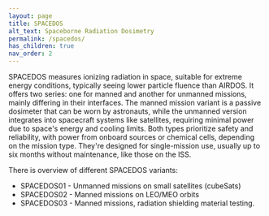 ```yaml
---
layout: page
title: SPACEDOS
alt_text: Spaceborne Radiation Dosimetry
permalink: /spacedos/
has_children: true
nav_order: 2
---
```


SPACEDOS measures ionizing radiation in space, suitable for extreme energy conditions, typically seeing lower particle fluence than AIRDOS. It offers two series: one for manned and another for unmanned missions, mainly differing in their interfaces. The manned mission variant is a passive dosimeter that can be worn by astronauts, while the unmanned version integrates into spacecraft systems like satellites, requiring minimal power due to space's energy and cooling limits. Both types prioritize safety and reliability, with power from onboard sources or chemical cells, depending on the mission type. They're designed for single-mission use, usually up to six months without maintenance, like those on the ISS.

There is overview of different SPACEDOS variants: 

  * SPACEDOS01 - Unmanned missions on small satellites (cubeSats)
  * SPACEDOS02 - Manned missions on LEO/MEO orbits 
  * SPACEDOS03 - Manned missions, radiation shielding material testing. 


